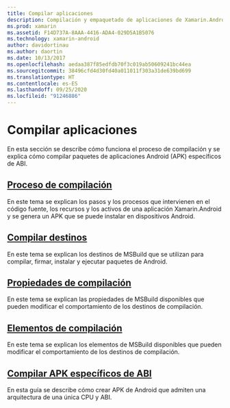 ```yaml
---
title: Compilar aplicaciones
description: Compilación y empaquetado de aplicaciones de Xamarin.Android
ms.prod: xamarin
ms.assetid: F14D737A-8AAA-4416-ADA4-029D5A1B5076
ms.technology: xamarin-android
author: davidortinau
ms.author: daortin
ms.date: 10/13/2017
ms.openlocfilehash: aedaa387f85edfdb70f3c019ab50609241bc44ea
ms.sourcegitcommit: 38496cfd4d30fd40a011011f303a31de639bd699
ms.translationtype: HT
ms.contentlocale: es-ES
ms.lasthandoff: 09/25/2020
ms.locfileid: "91246886"
---
```

# <a name="building-apps"></a>Compilar aplicaciones

En esta sección se describe cómo funciona el proceso de compilación y se explica cómo compilar paquetes de aplicaciones Android (APK) específicos de ABI.

## <a name="build-process"></a>[Proceso de compilación](~/android/deploy-test/building-apps/build-process.md)

En este tema se explican los pasos y los procesos que intervienen en el código fuente, los recursos y los activos de una aplicación Xamarin.Android y se genera un APK que se puede instalar en dispositivos Android.

## <a name="build-targets"></a>[Compilar destinos](~/android/deploy-test/building-apps/build-targets.md)

En este tema se explican los destinos de MSBuild que se utilizan para compilar, firmar, instalar y ejecutar paquetes de Android.

## <a name="build-properties"></a>[Propiedades de compilación](~/android/deploy-test/building-apps/build-properties.md)

En este tema se explican las propiedades de MSBuild disponibles que pueden modificar el comportamiento de los destinos de compilación.

## <a name="build-items"></a>[Elementos de compilación](~/android/deploy-test/building-apps/build-items.md)

En este tema se explican los elementos de MSBuild disponibles que pueden modificar el comportamiento de los destinos de compilación.

## <a name="building-abi-specific-apks"></a>[Compilar APK específicos de ABI](~/android/deploy-test/building-apps/abi-specific-apks.md)

En esta guía se describe cómo crear APK de Android que admiten una arquitectura de una única CPU y ABI.

